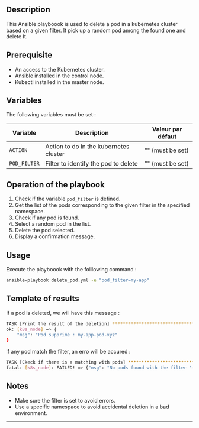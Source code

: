 ## Description

This Ansible playboook is used to delete a pod in a kubernetes cluster based on a given filter.
It pick up a random pod among the found one and delete It.

## Prerequisite

-  An access to the Kubernetes cluster.
-  Ansible installed in the control node.
-  Kubectl installed in the master node.

## Variables

The following variables must be set :

| Variable     | Description                                     | Valeur par défaut |
| ------------ | ----------------------------------------------- | ----------------- |
| `ACTION`  |  Action to do in the kubernetes cluster   | "" (must be set)  |
| `POD_FILTER` |  Filter to identify the pod to delete | "" (must be set)  |

## Operation of the playbook

1.  Check if the variable `pod_filter` is defined.
2.  Get the list of the pods corresponding to the given filter in the specified namespace.
3.  Check if any pod is found.
4.  Select a random pod in the list.
5.  Delete the pod selected.
6.  Display a confirmation message.

## Usage

Execute the playboook with the folllowing command :

```sh
ansible-playbook delete_pod.yml -e "pod_filter=my-app"
```

## Template of results

 If a pod is deleted, we will have this message :

```sh
TASK [Print the result of the deletion] ****************************************
ok: [k8s_node] => {
    "msg": "Pod supprimé : my-app-pod-xyz"
}
```

 if any pod match the filter, an erro will be accured :

```sh
TASK [Ckeck if there is a matching with pods] **********************************
fatal: [k8s_node]: FAILED! => {"msg": "No pods found with the filter 'my-app' in the namespace 'my-namespace'."}
```

## Notes

-  Make sure the filter is set to avoid errors.
-  Use a specific namespace to avoid accidental deletion in a bad environment.

---
